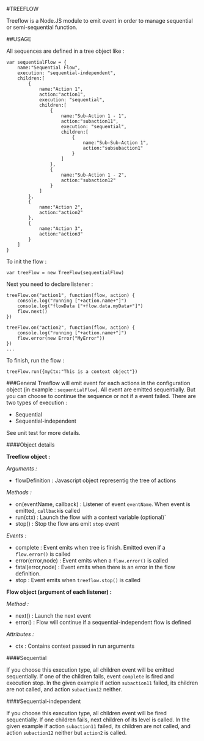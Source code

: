 #TREEFLOW

Treeflow is a Node.JS module to emit event in order to manage sequential or semi-sequential function.

##USAGE

All sequences are defined in a tree object like :

    var sequentialFlow = {
        name:"Sequential Flow",
        execution: "sequential-independent",
        children:[
            {
                name:"Action 1",
                action:"action1",
                execution: "sequential",
                children:[
                    {
                        name:"Sub-Action 1 - 1",
                        action:"subaction11",
                        execution: "sequential",
                        children:[
                            {
                                name:"Sub-Sub-Action 1",
                                action:"subsubaction1"
                            }
                        ]
                    },
                    {
                        name:"Sub-Action 1 - 2",
                        action:"subaction12"
                    }
                ]
            },
            {
                name:"Action 2",
                action:"action2"
            },
            {
                name:"Action 3",
                action:"action3"
            }
        ]
    }

To init the flow :

    var treeFlow = new TreeFlow(sequentialFlow)

Next you need to declare listener :

    treeFlow.on("action1", function(flow, action) {
        console.log("running ["+action.name+"]")
        console.log("flowData ["+flow.data.myData+"]")
        flow.next()
    })

    treeFlow.on("action2", function(flow, action) {
        console.log("running ["+action.name+"]")
        flow.error(new Error("MyError"))
    })
    ...

To finish, run the flow :

    treeFlow.run({myCtx:"This is a context object"})

###General
Treeflow will emit event for each actions in the configuration object (in example : `sequentialFlow`). All event are emitted sequentially. But you can choose to continue the sequence or not if a event failed.
There are two types of execution :

*   Sequential
*   Sequential-independent

See unit test for more details.

####Object details

**Treeflow object :**

*Arguments :*

*   flowDefinition : Javascript object representig the tree of actions

*Methods :*

*   on(eventName, callback) : Listener of event `eventName`. When event is emitted, `callback`is called
*   run(ctx) : Launch the flow with a context variable (optional)`
*   stop() : Stop the flow ans emit `stop` event

*Events :*

*   complete : Event emits when tree is finish. Emitted even if a `flow.error()` is called
*   error(error,node) : Event emits when a `flow.error()` is called
*   fatal(error,node) : Event emits when there is an error in the flow definition.
*   stop : Event emits when `treeflow.stop()` is called

**Flow object (argument of each listener) :**

*Method :*

*   next() : Launch the next event
*   error() : Flow will continue if a sequential-independent flow is defined

*Attributes :*

*   ctx : Contains context passed in run arguments

####Sequential

If you choose this execution type, all children event will be emitted sequentially. If one of the children fails, event `complete` is fired and execution stop.
In the given example if action `subaction11` failed, its children are not called, and action `subaction12` neither.

####Sequential-independent

If you choose this execution type, all children event will be fired sequentially. If one children fails, next children of its level is called.
In the given example if action `subaction11` failed, its children are not called, and action `subaction12` neither but `action2` is called.